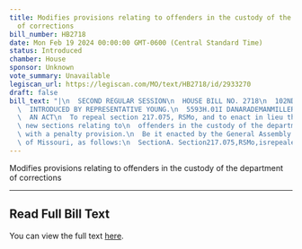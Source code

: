 ```yaml
---
title: Modifies provisions relating to offenders in the custody of the department
  of corrections
bill_number: HB2718
date: Mon Feb 19 2024 00:00:00 GMT-0600 (Central Standard Time)
status: Introduced
chamber: House
sponsor: Unknown
vote_summary: Unavailable
legiscan_url: https://legiscan.com/MO/text/HB2718/id/2933270
draft: false
bill_text: "|\n  SECOND REGULAR SESSION\n  HOUSE BILL NO. 2718\n  102ND GENERAL ASSEMBLY\n\
  \  INTRODUCED BY REPRESENTATIVE YOUNG.\n  5593H.01I DANARADEMANMILLER,ChiefClerk\n\
  \  AN ACT\n  To repeal section 217.075, RSMo, and to enact in lieu thereof three\
  \ new sections relating to\n  offenders in the custody of the department of corrections,\
  \ with a penalty provision.\n  Be it enacted by the General Assembly of the state\
  \ of Missouri, as follows:\n  SectionA. Section217.075,RSMo,isrepealedandthreenewsectionsenactedinlieu"
---
```

Modifies provisions relating to offenders in the custody of the department of corrections

---

## Read Full Bill Text

You can view the full text [here](https://legiscan.com/MO/text/HB2718/id/2933270).
